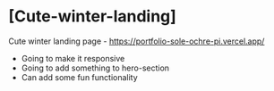 # [Cute-winter-landing]

Cute winter landing page - https://portfolio-sole-ochre-pi.vercel.app/

* Going to make it responsive
* Going to add something to hero-section
* Can add some fun functionality
